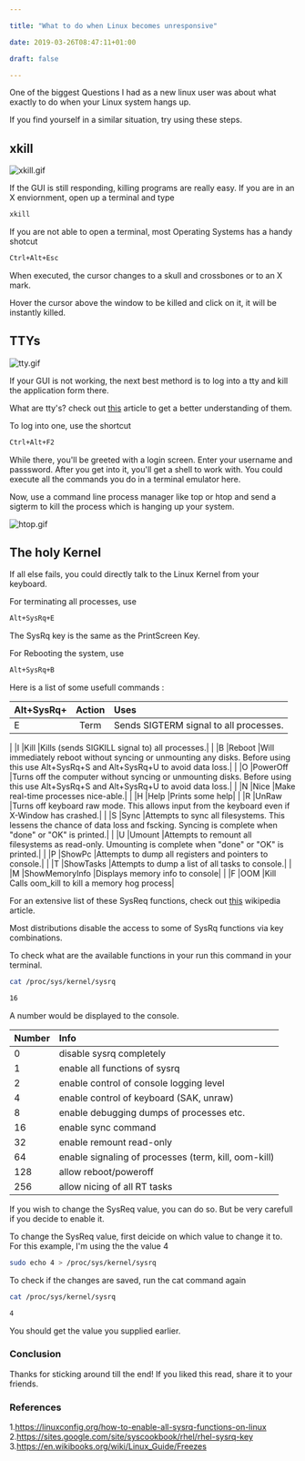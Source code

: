 ```yaml
---

title: "What to do when Linux becomes unresponsive"

date: 2019-03-26T08:47:11+01:00

draft: false

---
```


One of the biggest Questions I had as a new linux user
was about what exactly to do when your Linux system 
hangs up.

If you find yourself in a similar situation, 
try using these steps.


## xkill

![xkill.gif](/xkill.GIF)

 If the GUI is still responding, killing programs are really easy. If you are in an X enviornment, open up a terminal and type

```bash
xkill
```
If you are not able to open a terminal, 
most Operating Systems has a handy shotcut 

```bash
Ctrl+Alt+Esc
```

When executed, the cursor changes to a skull and crossbones or to an X mark.

Hover the cursor above the window to be killed and click on it, it will be instantly killed.

## TTYs 

![tty.gif](/tty.GIF)

If your GUI is not working, the next best methord is to log into a tty and kill
the application form there.

What are tty's? 
check out [this](http://www.linusakesson.net/programming/tty/index.php) article to get a better understanding of them.

To log into one, use the shortcut 

```bash
Ctrl+Alt+F2
```

While there, you'll be greeted with a login screen.
Enter your username and passsword.
After you get into it, you'll get a shell to work with.
You could execute all the commands you do in a terminal emulator here.

Now, use a command line process manager like top or htop and send a sigterm to kill the process which is hanging up your system.

![htop.gif](/htop.gif)

## The holy Kernel

If all else fails, you could directly talk to the Linux Kernel from your keyboard.


For terminating all processes, use 

```bash
Alt+SysRq+E
```

The SysRq key is the same as the PrintScreen Key.

For Rebooting the system, use

```bash
Alt+SysRq+B
```

Here is a list of some usefull commands :

|Alt+SysRq+ | 	Action| 	Uses|
|    :---    |    :----:   |    :---    |
|E 	|Term 	|Sends SIGTERM signal to all processes.|
|
|I 	|Kill 	|Kills (sends SIGKILL signal to) all processes.|
|
|B 	|Reboot 	|Will immediately reboot without syncing or unmounting any disks. Before using this use Alt+SysRq+S and Alt+SysRq+U to avoid data loss.|
|
|O 	|PowerOff 	|Turns off the computer without syncing or unmounting disks. Before using this use Alt+SysRq+S and Alt+SysRq+U to avoid data loss.|
|
|N 	|Nice 	|Make real-time processes nice-able.|
|
|H 	|Help 	|Prints some help|
|
|R 	|UnRaw 	|Turns off keyboard raw mode. This allows input from the keyboard even if X-Window has crashed.|
|
|S 	|Sync 	|Attempts to sync all filesystems. This lessens the chance of data loss and fscking. Syncing is complete when "done" or "OK" is printed.|
|
|U 	|Umount 	|Attempts to remount all filesystems as read-only. Umounting is complete when "done" or "OK" is printed.|
|
|P 	|ShowPc 	|Attempts to dump all registers and pointers to console.|
|
|T 	|ShowTasks 	|Attempts to dump a list of all tasks to console.|
|
|M 	|ShowMemoryInfo 	|Displays memory info to console|
|
|F 	|OOM |Kill 	Calls oom_kill to kill a memory hog process|

For an extensive list of these SysReq functions, check out [this](https://en.wikipedia.org/wiki/Magic_SysRq_key) 
wikipedia article.

Most distributions disable the access to some of SysRq functions via 
key combinations.

To check what are the available functions in your run this 
command in your terminal.

```bash
cat /proc/sys/kernel/sysrq

16
```

A number would be displayed to the console.

|Number |  Info  |
|    :---    |    :---    |
|0 | disable sysrq completely |
|1 | enable all functions of sysrq |
|2 | enable control of console logging level |
|4 | enable control of keyboard (SAK, unraw) |
|8 | enable debugging dumps of processes etc. |
|16 | enable sync command |
|32 | enable remount read-only |
|64 | enable signaling of processes (term, kill, oom-kill) |
|128 | allow reboot/poweroff |
|256 | allow nicing of all RT tasks |

If you wish to change the SysReq value, you can do so.
But be very carefull if you decide to enable it.

To change the SysReq value, first deicide on which value to 
change it to.
For this example, I'm using the the value 4

```bash
sudo echo 4 > /proc/sys/kernel/sysrq 
```

To check if the changes are saved, run the cat command again

```bash
cat /proc/sys/kernel/sysrq

4
```

You should get the value you supplied earlier.

### Conclusion

Thanks for sticking around till the end!
If you liked this read, share it to your friends.

### References

1.<https://linuxconfig.org/how-to-enable-all-sysrq-functions-on-linux>
2.<https://sites.google.com/site/syscookbook/rhel/rhel-sysrq-key>
3.<https://en.wikibooks.org/wiki/Linux_Guide/Freezes>



